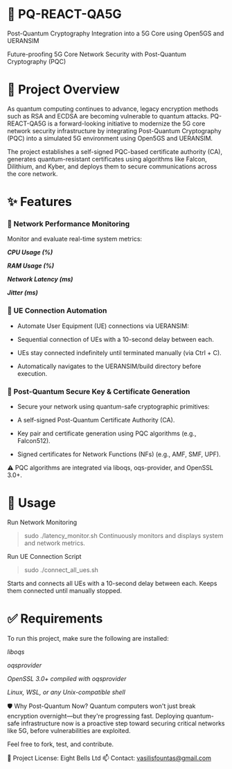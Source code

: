 # 🔐 PQ-REACT-QA5G
Post-Quantum Cryptography Integration into a 5G Core using Open5GS and UERANSIM

Future-proofing 5G Core Network Security with Post-Quantum Cryptography (PQC)

# 🧠 Project Overview
As quantum computing continues to advance, legacy encryption methods such as RSA and ECDSA are becoming vulnerable to quantum attacks. PQ-REACT-QA5G is a forward-looking initiative to modernize the 5G core network security infrastructure by integrating Post-Quantum Cryptography (PQC) into a simulated 5G environment using Open5GS and UERANSIM.

The project establishes a self-signed PQC-based certificate authority (CA), generates quantum-resistant certificates using algorithms like Falcon, Dilithium, and Kyber, and deploys them to secure communications across the core network.

# ✨ Features
### 🔹 Network Performance Monitoring
Monitor and evaluate real-time system metrics:

**_CPU Usage (%)_**

**_RAM Usage (%)_**

**_Network Latency (ms)_**

**_Jitter (ms)_**  


  

### 🔹 UE Connection Automation
* Automate User Equipment (UE) connections via UERANSIM:

* Sequential connection of UEs with a 10-second delay between each.

* UEs stay connected indefinitely until terminated manually (via Ctrl + C).

* Automatically navigates to the UERANSIM/build directory before execution.

### 🔹 Post-Quantum Secure Key & Certificate Generation
* Secure your network using quantum-safe cryptographic primitives:

* A self-signed Post-Quantum Certificate Authority (CA).

* Key pair and certificate generation using PQC algorithms (e.g., Falcon512).

* Signed certificates for Network Functions (NFs) (e.g., AMF, SMF, UPF).

⚠️ PQC algorithms are integrated via liboqs, oqs-provider, and OpenSSL 3.0+.

# 🚀 Usage
Run Network Monitoring
> sudo ./latency_monitor.sh
Continuously monitors and displays system and network metrics.

Run UE Connection Script

> sudo ./connect_all_ues.sh

Starts and connects all UEs with a 10-second delay between each. Keeps them connected until manually stopped.

# ✅ Requirements
To run this project, make sure the following are installed:

_liboqs_

_oqsprovider_

_OpenSSL 3.0+ compiled with oqsprovider_

_Linux, WSL, or any Unix-compatible shell_

🛡️ Why Post-Quantum Now?
Quantum computers won't just break encryption overnight—but they're progressing fast. Deploying quantum-safe infrastructure now is a proactive step toward securing critical networks like 5G, before vulnerabilities are exploited.

Feel free to fork, test, and contribute.

🔗 Project License: Eight Bells Ltd
📫 Contact: vasilisfountas@gmail.com
